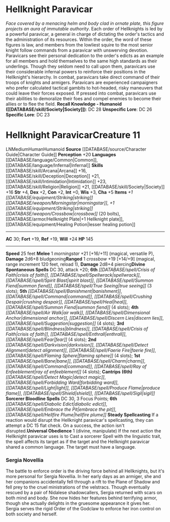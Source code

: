 ﻿---
ac: '30'
alignment: LN
charisma: '+5'
constitution: '+2'
creature_ability:
- Steady Spellcasting
- Universal Obedience
creature_family: '[[DATABASE/monsterfamily/Hellknights|Hellknights]]'
dexterity: '+2'
fortitude: '+19'
hp: '145'
id: '968'
intelligence: '+0'
land_speed: '25'
language:
- '[[DATABASE/language/Common|Common]]'
- '[[DATABASE/language/Infernal|Infernal]]'
level: '11'
max_speed: '25'
name: Hellknight Paravicar
perception: '+20'
rarity: Common
reflex: '+19'
size: Medium
skill:
- '[[DATABASE/skill/Arcana|Arcana]] +16'
- '[[DATABASE/skill/Deception|Deception]] +21'
- '[[DATABASE/skill/Intimidation|Intimidation]] +23'
- '[[DATABASE/skill/Religion|Religion]] +21'
- '[[DATABASE/skill/Society|Society]] +16'
source: '[[DATABASE/source/Character Guide|Character Guide]]'
speed:
- 25 feet
spell:
- '[[DATABASE/spell/Air Walk|Air Walk]]'
- '[[DATABASE/spell/Bane|Bane]]'
- '[[DATABASE/spell/Banishment|Banishment]]'
- '[[DATABASE/spell/Blindness|Blindness]]'
- '[[DATABASE/spell/Charm|Charm]]'
- '[[DATABASE/spell/Command|Command]]'
- '[[DATABASE/spell/Crisis of Faith|Crisis ofFaith]]'
- '[[DATABASE/spell/Crushing Despair|Crushing Despair]]'
- '[[DATABASE/spell/Darkvision|Darkvision]]'
- '[[DATABASE/spell/Detect Alignment|DetectAlignment]]'
- '[[DATABASE/spell/Detect Magic|Detect Magic]]'
- '[[DATABASE/spell/Diabolic Edict|Diabolic Edict]]'
- '[[DATABASE/spell/Dimensional Anchor|Dimensional Anchor]]'
- '[[DATABASE/spell/Discern Lies|Discern Lies]]'
- '[[DATABASE/spell/Embrace the Pit|Embrace the Pit]]'
- '[[DATABASE/spell/Enthrall|Enthrall]]'
- '[[DATABASE/spell/Faerie Fire|Faerie Fire]]'
- '[[DATABASE/spell/Fear|Fear]]'
- '[[DATABASE/spell/Flaming Sphere|FlamingSphere]]'
- '[[DATABASE/spell/Forbidding Ward|Forbidding Ward]]'
- '[[DATABASE/spell/Heal|Heal]]'
- '[[DATABASE/spell/Hellfire Plume|HellfirePlume]]'
- '[[DATABASE/spell/Light|Light]]'
- '[[DATABASE/spell/Produce Flame|Produce Flame]]'
- '[[DATABASE/spell/Ray of Enfeeblement|Ray of Enfeeblement]]'
- '[[DATABASE/spell/Shield|Shield]]'
- '[[DATABASE/spell/Sigil|Sigil]]'
- '[[DATABASE/spell/Spellwrack|Spellwrack]]'
- '[[DATABASE/spell/Spirit Blast|Spirit Blast]]'
- '[[DATABASE/spell/Suggestion|Suggestion]]'
- '[[DATABASE/spell/Summon Fiend|Summon Fiend]]'
- '[[DATABASE/spell/True Seeing|True Seeing]]'
strength: '+4'
strength_req: '4'
strongest_save:
- Will
trait:
- '[[DATABASE/trait/Human|Human]]'
- '[[DATABASE/trait/Humanoid|Humanoid]]'
type: Creature
weakest_save:
- Fortitude
- Reflex
will: '+24'
wisdom: '+3'

---
# Hellknight Paravicar

_Face covered by a menacing helm and body clad in ornate plate, this figure projects an aura of immutable authority_.
 Each order of Hellknights is led by a powerful paravicar, a general in charge of dictating the order's tactics and the administration of its resources. Within the order, the word of these figures is law, and members from the lowliest squire to the most senior knight follow commands from a paravicar with unswerving devotion. Paravicars see their personal dedication to the order's edicts as an example for all members and hold themselves to the same high standards as their underlings. Though they seldom need to call upon them, paravicars use their considerable infernal powers to reinforce their positions in the Hellknight's hierarchy.
 In combat, paravicars take direct command of their troops of knights and armigers. Paravicars are experienced campaigners who prefer calculated tactical gambits to hot-headed, risky maneuvers that could leave their forces exposed. If pressed into combat, paravicars use their abilities to demoralize their foes and compel enemies to become their allies or to flee the field.
**Recall Knowledge - Humanoid ([[DATABASE/skill/Society|Society]])**: DC 28
**Unspecific Lore**: DC 26
**Specific Lore**: DC 23

# Hellknight Paravicar<span class="item-type">Creature 11</span>

<span class="trait-alignment item-trait">LN</span><span class="trait-size item-trait">Medium</span><span class="item-trait">Human</span><span class="item-trait">Humanoid</span>
**Source** [[DATABASE/source/Character Guide|Character Guide]] 
**Perception** +20
**Languages** [[DATABASE/language/Common|Common]], [[DATABASE/language/Infernal|Infernal]]
**Skills** [[DATABASE/skill/Arcana|Arcana]] +16, [[DATABASE/skill/Deception|Deception]] +21, [[DATABASE/skill/Intimidation|Intimidation]] +23, [[DATABASE/skill/Religion|Religion]] +21, [[DATABASE/skill/Society|Society]] +16
**Str** +4, **Dex** +2, **Con** +2, **Int** +0, **Wis** +3, **Cha** +5
**Items** _+1 [[DATABASE/equipment/Striking|striking]] [[DATABASE/weapon/Morningstar|morningstar]]_, _+1 [[DATABASE/equipment/Striking|striking]] [[DATABASE/weapon/Crossbow|crossbow]]_ (20 bolts), [[DATABASE/armor/Hellknight Plate|+1 Hellknight plate]], [[DATABASE/equipment/Healing Potion|lesser healing potion]]

---
**AC** 30; **Fort** +19, **Ref** +19, **Will** +24
**HP** 145

---
**Speed** 25 feet
<span class="in-box-ability">**Melee** <span class="action-icon">1</span> _morningstar_ +21 [+16/+11] (magical, versatile P), **Damage** 2d6+8 bludgeoning</span><span class="in-box-ability">**Ranged** <span class="action-icon">1</span> _crossbow_ +19 [+14/+9] (magical, range increment 120 feet, reload 1), **Damage** 2d8+4 piercing</span>**Divine Spontaneous Spells** DC 30, attack +20; **6th** _[[DATABASE/spell/Crisis of Faith|crisis of faith]]_, _[[DATABASE/spell/Spellwrack|spellwrack]]_, _[[DATABASE/spell/Spirit Blast|spirit blast]]_, _[[DATABASE/spell/Summon Fiend|summon fiend]]_, _[[DATABASE/spell/True Seeing|true seeing]]_ (3 slots); **5th** _[[DATABASE/spell/Banishment|banishment]]_, _[[DATABASE/spell/Command|command]]_, _[[DATABASE/spell/Crushing Despair|crushing despair]]_, _[[DATABASE/spell/Heal|heal]]_, _[[DATABASE/spell/Summon Fiend|summon fiend]]_ (4 slots); **4th** _[[DATABASE/spell/Air Walk|air walk]]_, _[[DATABASE/spell/Dimensional Anchor|dimensional anchor]]_, _[[DATABASE/spell/Discern Lies|discern lies]]_, _[[DATABASE/spell/Suggestion|suggestion]]_ (4 slots); **3rd** _[[DATABASE/spell/Blindness|blindness]]_, _[[DATABASE/spell/Crisis of Faith|crisis of faith]]_, _[[DATABASE/spell/Enthrall|enthrall]]_, _[[DATABASE/spell/Fear|fear]]_ (4 slots); **2nd** _[[DATABASE/spell/Darkvision|darkvision]]_, _[[DATABASE/spell/Detect Alignment|detect alignment]]_, _[[DATABASE/spell/Faerie Fire|faerie fire]]_, _[[DATABASE/spell/Flaming Sphere|flaming sphere]]_ (4 slots); **1st** _[[DATABASE/spell/Bane|bane]]_, _[[DATABASE/spell/Charm|charm]]_, _[[DATABASE/spell/Command|command]]_, _[[DATABASE/spell/Ray of Enfeeblement|ray of enfeeblement]]_ (4 slots); **Cantrips** **(6th)** _[[DATABASE/spell/Detect Magic|detect magic]]_, _[[DATABASE/spell/Forbidding Ward|forbidding ward]]_, _[[DATABASE/spell/Light|light]]_, _[[DATABASE/spell/Produce Flame|produce flame]]_, _[[DATABASE/spell/Shield|shield]]_, _[[DATABASE/spell/Sigil|sigil]]_
**Sorcerer Bloodline Spells** DC 30, 3 Focus Points; **6th** _[[DATABASE/spell/Diabolic Edict|diabolic edict]]_, _[[DATABASE/spell/Embrace the Pit|embrace the pit]]_, _[[DATABASE/spell/Hellfire Plume|hellfire plume]]_
<span class="in-box-ability">**Steady Spellcasting** If a reaction would disrupt the Hellknight paravicar's spellcasting, they can attempt a DC 15 flat check. On a success, the action isn't disrupted.</span><span class="in-box-ability">**Universal Obedience** <span class="action-icon">1</span> (divine, manipulate) If the next action the Hellknight paravicar uses is to Cast a sorcerer Spell with the linguistic trait, the spell affects its target as if the target and the Hellknight paravicar shared a common language. The target must have a language.</span>

### Sergia Novellia

The battle to enforce order is the driving force behind all Hellknights, but it's more personal for Sergia Novellia. In her early days as an armiger, she and her companions accidentally fell through a rift to the Plane of Shadow and fell prey to the cruel ministrations of the velstracs. Though eventually rescued by a pair of Nidalese shadowcallers, Sergia returned with scars on both mind and body. She now hides her features behind terrifying armor, though she actually delights in the gruesome appearance it gives her. Sergia serves the rigid Order of the Godclaw to enforce her iron control on both society and herself.